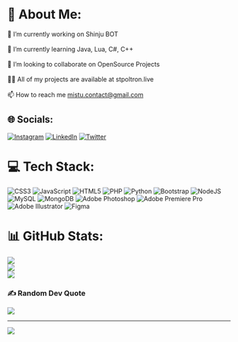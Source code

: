 # 💫 About Me:
🔭 I’m currently working on Shinju BOT<br><br>🌱 I’m currently learning Java, Lua, C#, C++<br><br>👯 I’m looking to collaborate on OpenSource Projects<br><br>👨‍💻 All of my projects are available at stpoltron.live<br><br>📫 How to reach me mistu.contact@gmail.com


## 🌐 Socials:
[![Instagram](https://img.shields.io/badge/Instagram-%23E4405F.svg?logo=Instagram&logoColor=white)](https://instagram.com/mitsu__ou) [![LinkedIn](https://img.shields.io/badge/LinkedIn-%230077B5.svg?logo=linkedin&logoColor=white)](https://linkedin.com/in/steven-poltron) [![Twitter](https://img.shields.io/badge/Twitter-%231DA1F2.svg?logo=Twitter&logoColor=white)](https://twitter.com/mitsu__ou) 

# 💻 Tech Stack:
![CSS3](https://img.shields.io/badge/css3-%231572B6.svg?style=plastic&logo=css3&logoColor=white) ![JavaScript](https://img.shields.io/badge/javascript-%23323330.svg?style=plastic&logo=javascript&logoColor=%23F7DF1E) ![HTML5](https://img.shields.io/badge/html5-%23E34F26.svg?style=plastic&logo=html5&logoColor=white) ![PHP](https://img.shields.io/badge/php-%23777BB4.svg?style=plastic&logo=php&logoColor=white) ![Python](https://img.shields.io/badge/python-3670A0?style=plastic&logo=python&logoColor=ffdd54) ![Bootstrap](https://img.shields.io/badge/bootstrap-%23563D7C.svg?style=plastic&logo=bootstrap&logoColor=white) ![NodeJS](https://img.shields.io/badge/node.js-6DA55F?style=plastic&logo=node.js&logoColor=white) ![MySQL](https://img.shields.io/badge/mysql-%2300f.svg?style=plastic&logo=mysql&logoColor=white) ![MongoDB](https://img.shields.io/badge/MongoDB-%234ea94b.svg?style=plastic&logo=mongodb&logoColor=white) ![Adobe Photoshop](https://img.shields.io/badge/adobephotoshop-%2331A8FF.svg?style=plastic&logo=adobephotoshop&logoColor=white) ![Adobe Premiere Pro](https://img.shields.io/badge/Adobe%20Premiere%20Pro-9999FF.svg?style=plastic&logo=Adobe%20Premiere%20Pro&logoColor=white) ![Adobe Illustrator](https://img.shields.io/badge/adobeillustrator-%23FF9A00.svg?style=plastic&logo=adobeillustrator&logoColor=white) 	![Figma](https://img.shields.io/badge/figma-%23F24E1E.svg?style=plastic&logo=figma&logoColor=white)
# 📊 GitHub Stats:
![](https://github-readme-stats.vercel.app/api?username=Mits0u&theme=dark&hide_border=true&include_all_commits=true&count_private=true)<br/>
![](https://github-readme-streak-stats.herokuapp.com/?user=Mits0u&theme=dark&hide_border=true)<br/>
![](https://github-readme-stats.vercel.app/api/top-langs/?username=Mits0u&theme=dark&hide_border=true&include_all_commits=true&count_private=true&layout=compact)

### ✍️ Random Dev Quote
![](https://quotes-github-readme.vercel.app/api?type=horizontal&theme=dark)

---
[![](https://visitcount.itsvg.in/api?id=Mits0u&icon=0&color=1)](https://visitcount.itsvg.in)
